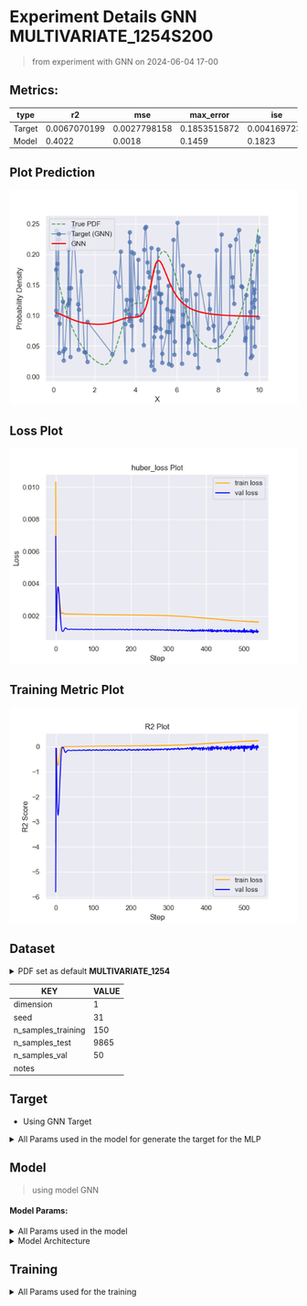 # Experiment Details GNN MULTIVARIATE_1254S200
> from experiment with GNN
> on 2024-06-04 17-00
## Metrics:
                                                                                                    
| type   | r2           | mse          | max_error    | ise          | kl           | evs          |
|--------|--------------|--------------|--------------|--------------|--------------|--------------|
| Target | 0.0067070199 | 0.0027798158 | 0.1853515872 | 0.0041697237 | 0.1083834561 | 0.0637528129 |
| Model  | 0.4022       | 0.0018       | 0.1459       | 0.1823       | 0.1023       | 0.4315       |
                                                                                                    
## Plot Prediction

<img src="pdf_5e1b5db2.png">

## Loss Plot

<img src="loss_5e1b5db2.png">

## Training Metric Plot

<img src="train_metric_5e1b5db2.png">

## Dataset

<details><summary>PDF set as default <b>MULTIVARIATE_1254</b></summary>

#### Dimension 1
                                      
| type        | rate | weight |      |
|-------------|------|--------|------|
| exponential | 1    | 0.2    |      |
| logistic    | 4    | 0.8    | 0.25 |
| logistic    | 5.5  | 0.7    | 0.3  |
| exponential | -1   | 0.25   | -10  |
                                      
</details>
                              
| KEY                | VALUE |
|--------------------|-------|
| dimension          | 1     |
| seed               | 31    |
| n_samples_training | 150   |
| n_samples_test     | 9865  |
| n_samples_val      | 50    |
| notes              |       |
                              
## Target
- Using GNN Target
<details><summary>All Params used in the model for generate the target for the MLP </summary>

                            
| KEY          | VALUE     |
|--------------|-----------|
| n_components | 11        |
| n_init       | 20        |
| max_iter     | 100       |
| init_params  | k-means++ |
| random_state | 45        |
                            
</details>

## Model
> using model GNN
#### Model Params:
<details><summary>All Params used in the model </summary>

                                                                                   
| KEY             | VALUE                                                         |
|-----------------|---------------------------------------------------------------|
| dropout         | 0.0                                                           |
| hidden_layer    | [[9, Tanh()], (20, Sigmoid()), (34, Sigmoid()), (26, Tanh())] |
| last_activation | lambda                                                        |
                                                                                   
</details>

<details><summary>Model Architecture </summary>

NeuralNetworkModular(
  (dropout): Dropout(p=0.0, inplace=False)
  (output_layer): Linear(in_features=26, out_features=1, bias=True)
  (last_activation): AdaptiveSigmoid(
    (sigmoid): Sigmoid()
  )
  (layers): ModuleList(
    (0): Linear(in_features=1, out_features=9, bias=True)
    (1): Linear(in_features=9, out_features=20, bias=True)
    (2): Linear(in_features=20, out_features=34, bias=True)
    (3): Linear(in_features=34, out_features=26, bias=True)
    (4): AdaptiveSigmoid(
      (sigmoid): Sigmoid()
    )
  )
  (activation): ModuleList(
    (0): Tanh()
    (1-2): 2 x Sigmoid()
    (3): Tanh()
  )
)
</details>

## Training
<details><summary>All Params used for the training </summary>

                                        
| KEY           | VALUE                |
|---------------|----------------------|
| epochs        | 540                  |
| batch_size    | 52                   |
| loss_type     | huber_loss           |
| optimizer     | Adam                 |
| learning_rate | 0.003454947958915411 |
                                        
</details>

